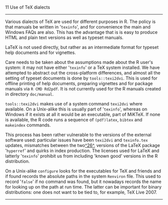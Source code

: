 11 Use of TeX dialects

---

Various dialects of TeX are used for different purposes in R. The policy
is that manuals be written in '`texinfo`', and for convenience
the main and Windows FAQs are also. This has the advantage that is is
easy to produce HTML and plain text versions as well as typeset manuals.

LaTeX is not used directly, but rather as an intermediate format for
typeset help documents and for vignettes.

Care needs to be taken about the assumptions made about the R user's
system: it may not have either '`texinfo`' or a TeX system
installed. We have attempted to abstract out the cross-platform
differences, and almost all the setting of typeset documents is done by
`tools::texi2dvi`. This is used for offline printing of help documents,
preparing vignettes and for package manuals via `R CMD Rd2pdf`. It is
not currently used for the R manuals created in directory
`doc/manual`.

`tools::texi2dvi` makes use of a system command `texi2dvi` where
available. On a Unix-alike this is usually part of '`texinfo`',
whereas on Windows if it exists at all it would be an executable, part
of MiKTeX. If none is available, the R code runs a sequence of
`(pdf)latex`, `bibtex` and `makeindex` commands.

This process has been rather vulnerable to the versions of the external
software used: particular issues have been `texi2dvi` and
`texinfo.tex` updates, mismatches between the
two[^26^](#FOOT26), versions of the LaTeX package
'`hyperref`' and quirks in index production. The licenses used
for LaTeX and latterly '`texinfo`' prohibit us from including
'known good' versions in the R distribution.

On a Unix-alike `configure` looks for the executables for TeX and
friends and if found records the absolute paths in the system
`Renviron` file. This used to record '`false`' if no
command was found, but it nowadays records the name for looking up on
the path at run time. The latter can be important for binary
distributions: one does not want to be tied to, for example, TeX Live 2007.

---

